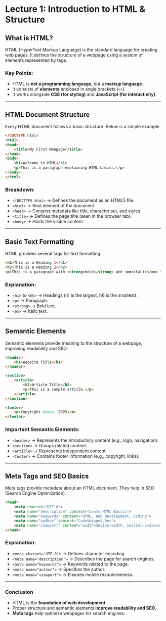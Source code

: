 # Lecture 1: Introduction to HTML & Structure

## What is HTML?
HTML (HyperText Markup Language) is the standard language for creating web pages. It defines the structure of a webpage using a system of elements represented by tags.

### Key Points:
- HTML is **not a programming language**, but a **markup language**.
- It consists of **elements** enclosed in angle brackets (`<>`).
- It works alongside **CSS (for styling)** and **JavaScript (for interactivity)**.

---

## HTML Document Structure
Every HTML document follows a basic structure. Below is a simple example:

```html
<!DOCTYPE html>
<html>
<head>
    <title>My First Webpage</title>
</head>
<body>
    <h1>Welcome to HTML</h1>
    <p>This is a paragraph explaining HTML basics.</p>
</body>
</html>
```

### Breakdown:
- `<!DOCTYPE html>` → Defines the document as an HTML5 file.
- `<html>` → Root element of the document.
- `<head>` → Contains metadata like title, character set, and styles.
- `<title>` → Defines the page title (seen in the browser tab).
- `<body>` → Holds the visible content.

---

## Basic Text Formatting

HTML provides several tags for text formatting:

```html
<h1>This is a Heading 1</h1>
<h2>This is a Heading 2</h2>
<p>This is a paragraph with <strong>bold</strong> and <em>italic</em> text.</p>
```

### Explanation:
- `<h1>` to `<h6>` → Headings (h1 is the largest, h6 is the smallest).
- `<p>` → Paragraph.
- `<strong>` → Bold text.
- `<em>` → Italic text.

---

## Semantic Elements
Semantic elements provide meaning to the structure of a webpage, improving readability and SEO.

```html
<header>
    <h1>Website Title</h1>
</header>

<section>
    <article>
        <h2>Article Title</h2>
        <p>This is a sample article.</p>
    </article>
</section>

<footer>
    <p>Copyright &copy; 2025</p>
</footer>
```

### Important Semantic Elements:
- `<header>` → Represents the introductory content (e.g., logo, navigation).
- `<section>` → Groups related content.
- `<article>` → Represents independent content.
- `<footer>` → Contains footer information (e.g., copyright, links).

---

## Meta Tags and SEO Basics
Meta tags provide metadata about an HTML document. They help in SEO (Search Engine Optimization).

```html
<head>
    <meta charset="UTF-8">
    <meta name="description" content="Learn HTML Basics">
    <meta name="keywords" content="HTML, Web Development, Coding">
    <meta name="author" content="CodeSnippet.Dev">
    <meta name="viewport" content="width=device-width, initial-scale=1.0">
</head>
```

### Explanation:
- `<meta charset="UTF-8">` → Defines character encoding.
- `<meta name="description">` → Describes the page for search engines.
- `<meta name="keywords">` → Keywords related to the page.
- `<meta name="author">` → Specifies the author.
- `<meta name="viewport">` → Ensures mobile responsiveness.

---

### Conclusion
- HTML is the **foundation of web development**.
- Proper structure and semantic elements **improve readability and SEO**.
- **Meta tags** help optimize webpages for search engines.

